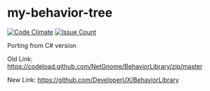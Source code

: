 # my-behavior-tree

[![Code Climate](https://codeclimate.com/github/tinnguyenhuuletrong/my-behavior-tree/badges/gpa.svg)](https://codeclimate.com/github/tinnguyenhuuletrong/my-behavior-tree) [![Issue Count](https://codeclimate.com/github/tinnguyenhuuletrong/my-behavior-tree/badges/issue_count.svg)](https://codeclimate.com/github/tinnguyenhuuletrong/my-behavior-tree)

Porting from C# version 

Old Link:
https://codeload.github.com/NetGnome/BehaviorLibrary/zip/master

New Link: 
https://github.com/DeveloperUX/BehaviorLibrary

